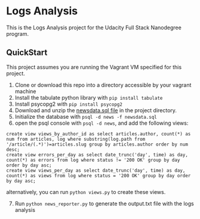 # Logs Analysis 
This is the Logs Analysis project for the Udacity Full Stack Nanodegree program.
## QuickStart
This project assumes you are running the Vagrant VM specified for this project.
1. Clone or download this repo into a directory accessible by your vagrant machine
2. Install the tabulate python library with ```pip install tabulate``` 
3. Install psycopg2 with ```pip install psycopg2```
4. Download and unzip the [newsdata.sql file](https://d17h27t6h515a5.cloudfront.net/topher/2016/August/57b5f748_newsdata/newsdata.zip) in the project directory.
5. Initialize the database with ```psql -d news -f newsdata.sql```
6. open the psql console with ```psql -d news```, and add the following views:
```
create view views_by_author_id as select articles.author, count(*) as num from articles, log where substring(log.path from '/article/(.*)')=articles.slug group by articles.author order by num desc;
create view errors_per_day as select date_trunc('day', time) as day, count(*) as errors from log where status != '200 OK' group by day order by day asc;
create view views_per_day as select date_trunc('day', time) as day, count(*) as views from log where status = '200 OK' group by day order by day asc;
```
alternatively, you can run ```python views.py``` to create these views.

7. Run ```python news_reporter.py``` to generate the output.txt file with the logs analysis
